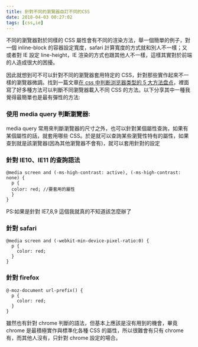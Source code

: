 ```yaml
---
title: 針對不同的瀏覽器自訂不同的CSS
date: 2018-04-03 00:27:02
tags: [css,ie]
---
```


不同的瀏覽器對於同樣的 CSS 屬性會有不同的渲染方法，舉一個簡單的例子，對一個 inline-block 的容器設定寬度，safari 計算寬度的方式就和別人不一樣；又或者對 IE 設定 line-height，IE 渲染的方式也跟其他人不一樣，這樣其實對於前端的人造成很大的困擾。

因此就想到可不可以針對不同的瀏覽器套用特定的 CSS，針對那些實作起來不一樣的瀏覽器微調。找到一篇文章[在 css 中判断浏览器类型的 5 大方法盘点](https://www.iwwenbo.com/css-ie-browser-check/)，裡面寫了好多種方法可以判斷不同瀏覽器載入不同 CSS 的方法。以下分享其中一種我覺得最簡單也是最有彈性的方法:

### 使用 media query 判斷瀏覽器:

media query 常用來判斷瀏覽器的尺寸之外，也可以針對某個屬性查詢，如果有某個屬性的話，就套用哪些 CSS。於是就可以查詢某些瀏覽性特有的屬性，如果查到就是該瀏覽器(因為其他瀏覽器不會有)，就可以套用針對的設定

### 針對 IE10、IE11 的查詢語法

```
@media screen and (-ms-high-contrast: active), (-ms-high-contrast: none) {
  p {
  color: red; //要套用的屬性
  }
}
```

PS:如果是針對 IE7,8,9 這個我就真的不知道該怎麼辦了

### 針對 safari

```
@media screen and (-webkit-min-device-pixel-ratio:0) {
  p {
    color: red;
  }
}
```

### 針對 firefox

```
@-moz-document url-prefix() {
  p {
    color: red;
  }
}
```

雖然也有針對 chrome 判斷的語法，但基本上應該是沒有用到的機會，畢竟 chrome 是最積極實作與標準化各種 CSS 的屬性，所以很難會有只有 chrome 有，而其他人沒有，只針對 chrome 設定的場合。

